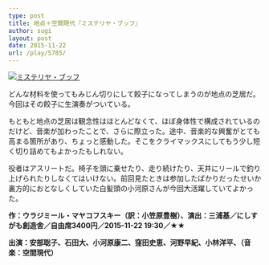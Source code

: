 ```yaml
---
type: post
title: 地点＋空間現代『ミステリヤ・ブッフ』
author: sugi
layout: post
date: 2015-11-22
url: /play/5785/
---
```

<a href="http://i0.wp.com/asharpminor.com/wp-content/uploads/2015/11/buff-flyer.jpg" onclick="_gaq.push(['_trackEvent', 'outbound-article', 'http://asharpminor.com/wp-content/uploads/2015/11/buff-flyer.jpg', '']);" ><img src="http://i0.wp.com/asharpminor.com/wp-content/uploads/2015/11/buff-flyer.jpg?resize=202%2C300" alt="ミステリヤ・ブッフ" class="alignleft size-medium wp-image-5786" data-recalc-dims="1" /></a>

どんな材料を使ってもみじん切りにして餃子になってしまうのが地点の芝居だ。今回はその餃子に生演奏がついている。

もともと地点の芝居は観念性はほとんどなくて、ほぼ身体性で構成されているのだけど、音楽が加わったことで、さらに際立った。途中、音楽的な興奮がとても高まる箇所があり、ちょっと感動した。そこをクライマックスにしてもう少し短く切り詰めてもよかったもしれない。

役者はアスリートだ。椅子を頭に乗せたり、走り続けたり、天井にリールで釣り上げられたりしなくてはいけない。前回見たときは参加したばかりだったせいか裏方的におとなしくしていた白髪頭の小河原さんが今回大活躍していてよかった。

**作：ウラジミール・マヤコフスキー（訳：小笠原豊樹）、演出：三浦基／にしすがも創造舎／自由席3400円／2015-11-22 19:30／★★**

**出演：安部聡子、石田大、小河原康二、窪田史恵、河野早紀、小林洋平、（音楽：空間現代）**

